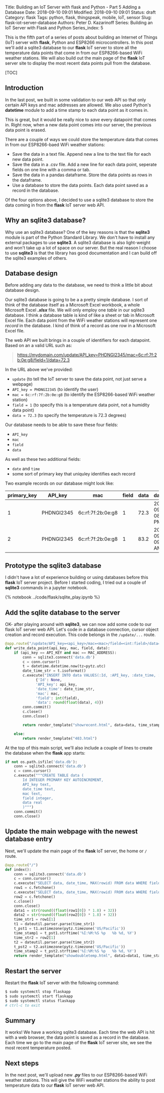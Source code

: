 Title: Building an IoT Server with flask and Python - Part 5 Adding a Database
Date: 2018-09-10 09:01
Modified: 2018-09-10 09:01
Status: draft
Category: flask
Tags: python, flask, thingspeak, mobile, IoT, sensor
Slug: flask-iot-server-database
Authors: Peter D. Kazarinoff
Series: Building an IoT Server with Flask and Python
Series_index: 5

This is the fifth part of a series of posts about building an Internet of Things (IoT) server with **flask**, Python and ESP8266 microcontrollers. In this post we'll add a sqlite3 database to our **flask** IoT server to store all the temperature data points that come in from our ESP8266-based WiFi weather stations. We will also build out the main page of the **flask** IoT server site to display the most recent data points pull from the database.

[TOC]

## Introduction

In the last post, we built in some validation to our web API so that only certain API keys and mac addresses are allowed. We also used Python's **datetime** module to add a time stamp to each data point as it comes in. 

This is great, but it would be really nice to _save_ every datapoint that comes in. Right now, when a new data point comes into our server, the previous data point is erased.  

There are a couple of ways we could store the temperature data that comes in from our ESP8266-baed WiFi weather stations:

 * Save the data in a text file. Append new a line to the text file for each new data point.
 * Save the data in a .csv file. Add a new line for each data point, seperate fields on one line with a comma or tab.
 * Save the data in a pandas dataframe. Store the data points as rows in the dataframe. 
 * Use a database to store the data points. Each data point saved as a record in the database. 
 
 Of the four options above, I decided to use a sqlite3 database to store the data coming in from the **flask** IoT server web API.

## Why an sqlite3 database?

Why use an sqlite3 database? One of the key reasons is that the **sqlite3** module is part of the Python Standard Library. We don't have to install any external packages to use **sqlite3**. A sqlite3 database is also light-weight and won't take up a lot of space on our server. But the real reason I choose to use **sqlite3** is that the library has good documentation and I can build off the sqlite3 examples of others. 

## Database design
 
Before adding any data to the database, we need to think a little bit about database design. 

Our sqlite3 database is going to be a a pretty simple database. I sort of think of the database itself as a Microsoft Excel workbook, a whole Microsoft Excel **_.xlsx_** file. We will only employ one _table_ in our sqlite3 database. I think a database table is kind of like a sheet or tab in Microsoft Excel file. Each data point from the WiFi weather stations will represent one _record_ in the database. I kind of think of a record as one row in a Microsoft Excel file. 

The web API we built brings in a couple of identifiers for each datapoint. Based on an a valid URL such as:

> https://mydomain.com/update/API_key=PHDNGI2345/mac=6c:rf:7f:2b:0e:g8/field=1/data=72.3
 
In the URL above we've provided:

 * ```update``` (to tell the IoT server to save the data point, not just serve a webpage)
 * ```API_key = PHDNGI2345``` (to identify the user)
 * ```mac = 6c:rf:7f:2b:0e:g8``` (to identify the ESP8266-based WiFi weather station)
 * ```field = 1``` (to specify this is a temperature data point, not a humidity data point)
 * ```data = 72.3``` (to specify the temperature is 72.3 degrees)

 Our database needs to be able to save these four fields:

 * ```API_key```
 * ```mac```
 * ```field```
 * ```data```

As well as these two additional fields:

 * ```date``` and ```time```
 * some sort of primary key that uniquley identifies each record

Two example records on our database might look like:

| primary_key | API_key | mac | field | data | data_time |
| --- | --- | --- | --- | --- | --- |
| 1 | PHDNGI2345 | 6c:rf:7f:2b:0e:g8 | 1 | 72.3 | 2018-09-10 08:23:45 PM |
| 2 | PHDNGI2345 | 6c:rf:7f:2b:0e:g8 | 1 | 83.2 | 2018-09-11 09:45:01 AM |

## Prototype the sqlite3 database

I didn't have a lot of experience building or using databases before this **flask** IoT server project. Before I started coding, I tried out a couple of **sqlite3** commands in a jupyter notebook.

{% notebook ../code/flask/sqlite_play.ipynb %}

## Add the sqlite database to the server

OK- after playing around with **sqlite3**, we can now add some code to our flask IoT server web API. Let's code in a database connection, cursor object creation and record execution. This code belongs in the ```/update/...``` route.

```python
@app.route("/update/API_key=<api_key>/mac=<mac>/field=<int:field>/data=<data>", methods=['GET'])
def write_data_point(api_key, mac, field, data):
    if (api_key == API_KEY and mac == MAC_ADDRESS):
        conn = sqlite3.connect('data.db')
        c = conn.cursor()
        t = datetime.datetime.now(tz=pytz.utc)
        date_time_str = t.isoformat()
        c.execute("INSERT INTO data VALUES(:Id, :API_key, :date_time, :mac, :field, :data)",
              {'Id': None,
              'API_key': api_key,
              'date_time': date_time_str,
              'mac': mac,
              'field': int(field),
              'data': round(float(data), 4)})
        conn.commit()
        c.close()
        conn.close()

        return render_template("showrecent.html", data=data, time_stamp=date_time_str)

    else:
        return render_template("403.html")
```

At the top of this main script, we'll also include a couple of lines to create the database when the **flask** app starts:

```python
if not os.path.isfile('data.db'):
    conn = sqlite3.connect('data.db')
    c = conn.cursor()
    c.execute("""CREATE TABLE data (
        Id INTEGER PRIMARY KEY AUTOINCREMENT, 
        API_key text,
        date_time text,
        mac text,
        field integer,
        data real
        )""")
    conn.commit()
    conn.close()
```

## Update the main webpage with the newest database entry

Next, we'll update the main page of the **flask** IoT server, the home or ```/``` route.

```python
@app.route("/")
def index():
    conn = sqlite3.connect('data.db')
    c = conn.cursor()
    c.execute("SELECT data, date_time, MAX(rowid) FROM data WHERE field=?", ('1',))
    row1 = c.fetchone()
    c.execute("SELECT data, date_time, MAX(rowid) FROM data WHERE field=?", ('2',))
    row2 = c.fetchone()
    c.close()
    conn.close()
    data1 = str(round((float(row1[0]) * 1.8) + 32))
    data2 = str(round((float(row2[0]) * 1.8) + 32))
    time_str1 = row1[1]
    t1 = dateutil.parser.parse(time_str1)
    t_pst1 = t1.astimezone(pytz.timezone('US/Pacific'))
    time_stamp1 = t_pst1.strftime('%I:%M:%S %p   %b %d, %Y')
    time_str2 = row2[1]
    t2 = dateutil.parser.parse(time_str2)
    t_pst2 = t2.astimezone(pytz.timezone('US/Pacific'))
    time_stamp2 = t_pst2.strftime('%I:%M:%S %p   %b %d, %Y')
    return render_template("showdoubletemp.html", data1=data1, time_stamp1=time_stamp1, data2=data2,time_stamp2=time_stamp2)

```

## Restart the server

Restart the **flask** IoT server with the following command:

```bash
$ sudo systemctl stop flaskapp
$ sudo systemctl start flaskapp
$ sudo systemctl status flaskapp
# ctrl-c to exit
```

## Summary 

It works! We have a working sqlite3 database. Each time the web API is hit with a web browser, the data point is saved as a record in the database. Each time we go to the main page of the **flask** IoT server site, we see the most recent temperature posted.

## Next steps 
 In the next post, we'll upload new **_.py_** files to our ESP8266-based WiFi weather stations. This will give the WiFi weather stations the ability to post temperature data to our **flask** IoT server web API.